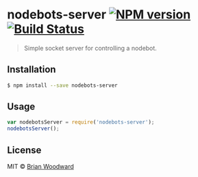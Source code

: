 # nodebots-server [![NPM version](https://badge.fury.io/js/nodebots-server.svg)](https://npmjs.org/package/nodebots-server) [![Build Status](https://travis-ci.org/doowb/nodebots-server.svg?branch=master)](https://travis-ci.org/doowb/nodebots-server)

> Simple socket server for controlling a nodebot.

## Installation

```sh
$ npm install --save nodebots-server
```

## Usage

```js
var nodebotsServer = require('nodebots-server');
nodebotsServer();
```

## License

MIT © [Brian Woodward](https://github.com/doowb)
